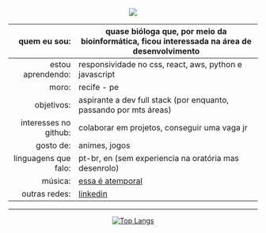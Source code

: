 <div align="center">
<img src="https://pt.bloggif.com/tmp/8536cc5312af35bd83b4eb76a92ab8ae/text.gif?1690648250">

| quem eu sou: | quase bióloga que, por meio da bioinformática, ficou interessada na área de desenvolvimento |
|--:|--|
| estou aprendendo: | responsividade no css, react, aws, python e javascript |
| moro: | recife - pe |
| objetivos: | aspirante a dev full stack (por enquanto, passando por mts áreas)|
|interesses no github: | colaborar em projetos, conseguir uma vaga jr|
| gosto de:  | animes, jogos|
| linguagens que falo:  | pt-br, en (sem experiencia na oratória mas desenrolo) |
| música: |[essa é atemporal](https://www.youtube.com/watch?v=Gs069dndIYk&ab_channel=EarthWindandFireVEVO)  |
outras redes: |[linkedin](https://www.linkedin.com/in/geovanawlima/)  |

___
 [![Top Langs](https://github-readme-stats-git-masterrstaa-rickstaa.vercel.app/api/top-langs/?username=geovanaw&theme=react)](https://github.com/geovanaw/github-readme-stats)
  
 
</div>
